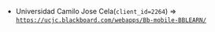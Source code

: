  - Universidad Camilo Jose Cela(`client_id=2264`) => [`https://ucjc.blackboard.com/webapps/Bb-mobile-BBLEARN/`](https://ucjc.blackboard.com/webapps/Bb-mobile-BBLEARN/)
